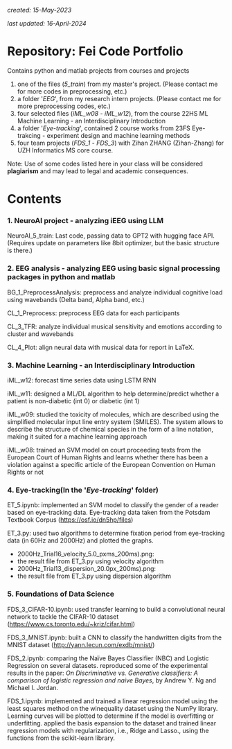 *created: 15-May-2023*

*last updated: 16-April-2024*

# Repository: Fei Code Portfolio
Contains python and matlab projects from courses and projects
1. one of the files (*5_train*) from my master's project. (Please contact me for more codes in preprocessing, etc.)
2. a folder '*EEG*', from my research intern projects. (Please contact me for more preprocessing codes, etc.)
3. four selected files (*iML_w08* - *iML_w12*), from the course 22HS ML Machine Learning - an Interdisciplinary Introduction
4. a folder '*Eye-tracking*', contained 2 course works from 23FS Eye-trakcing - experiment design and machine learning methods
5. four team projects (*FDS_1* - *FDS_3*) with Zihan ZHANG (Zihan-Zhang) for UZH Informatics MS core course.

Note: Use of some codes listed here in your class will be considered **plagiarism** and may lead to legal and academic consequences.

# Contents

### 1. NeuroAI project - analyzing iEEG using LLM
NeuroAI_5_train:
Last code, passing data to GPT2 with hugging face API. 
(Requires update on parameters like 8bit optimizer, but the basic structure is there.)

### 2. EEG analysis - analyzing EEG using basic signal processing packages in python and matlab
BG_1_PreprocessAnalysis:
preprocess and analyze individual cognitive load using wavebands (Delta band, Alpha band, etc.)

CL_1_Preprocess:
preprocess EEG data for each participants

CL_3_TFR:
analyze individual musical sensitivity and emotions according to cluster and wavebands

CL_4_Plot:
align neural data with musical data for report in LaTeX.

### 3. Machine Learning - an Interdisciplinary Introduction ###

iML_w12:
forecast time series data using LSTM RNN

iML_w11:
designed a ML/DL algorithm to help determine/predict whether a patient is non-diabetic (int 0) or diabetic (int 1)

iML_w09:
studied the toxicity of molecules, which are described using the simplified molecular input line entry system (SMILES). The system allows to describe the structure of chemical species in the form of a line notation, making it suited for a machine learning approach

iML_w08:
trained an SVM model on court proceeding texts from the European Court of Human Rights and learns whether there has been a violation against a specific article of the European Convention on Human Rights or not

### 4. Eye-tracking(In the '*Eye-tracking*' folder) ###

ET_5.ipynb:
implemented an SVM model to classify the gender of a reader based on eye-tracking data. Eye-tracking data taken from the Potsdam Textbook Corpus (https://osf.io/dn5hp/files)

ET_3.py:
used two algorithms to determine fixation period from eye-tracking data (in 60Hz and 2000Hz) and plotted the graphs.
- 2000Hz_Trial16_velocity_5.0_pxms_200ms).png:
- the result file from ET_3.py using velocity algorithm
- 2000Hz_Trial13_dispersion_20.0px_200ms).png:
- the result file from ET_3.py using dispersion algorithm

### 5. Foundations of Data Science ###

FDS_3_CIFAR-10.ipynb:
used transfer learning to build a convolutional neural network to tackle the CIFAR-10 dataset (https://www.cs.toronto.edu/~kriz/cifar.html)

FDS_3_MNIST.ipynb:
built a CNN to classify the handwritten digits from the MNIST dataset (http://yann.lecun.com/exdb/mnist/)

FDS_2.ipynb:
comparing the Naïve Bayes Classifier (NBC) and Logistic Regression on several datasets. reproduced some of the experimental results in the paper: *On Discriminative vs. Generative classifiers: A comparison of logistic regression and naive Bayes*, by Andrew Y. Ng and Michael I. Jordan.

FDS_1.ipynb:
implemented and trained a linear regression model using the least squares method on the winequality dataset using the NumPy library. Learning curves will be plotted to determine if the model is overfitting or underfitting.
applied the basis expansion to the dataset and trained linear regression models with regularization, i.e., Ridge and Lasso., using the functions from the scikit-learn library.
